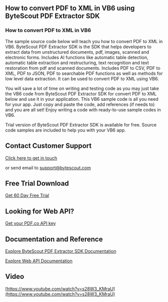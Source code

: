 ## How to convert PDF to XML in VB6 using ByteScout PDF Extractor SDK

### How to convert PDF to XML in VB6

The sample source code below will teach you how to convert PDF to XML in VB6. ByteScout PDF Extractor SDK is the SDK that helps developers to extract data from unstructured documents, pdf, images, scanned and electronic forms. Includes AI functions like automatic table detection, automatic table extraction and restructuring, text recognition and text restoration from pdf and scanned documents. Includes PDF to CSV, PDF to XML, PDF to JSON, PDF to searchable PDF functions as well as methods for low level data extraction. It can be used to convert PDF to XML using VB6.

You will save a lot of time on writing and testing code as you may just take the VB6 code from ByteScout PDF Extractor SDK for convert PDF to XML below and use it in your application. This VB6 sample code is all you need for your app. Just copy and paste the code, add references (if needs to) and you are all set! Enjoy writing a code with ready-to-use sample codes in VB6.

Trial version of ByteScout PDF Extractor SDK is available for free. Source code samples are included to help you with your VB6 app.

## Contact Customer Support

[Click here to get in touch](https://bytescout.zendesk.com/hc/en-us/requests/new?subject=ByteScout%20PDF%20Extractor%20SDK%20Question)

or send email to [support@bytescout.com](mailto:support@bytescout.com?subject=ByteScout%20PDF%20Extractor%20SDK%20Question) 

## Free Trial Download

[Get 60 Day Free Trial](https://bytescout.com/download/web-installer?utm_source=github-readme)

## Looking for Web API? 

[Get your PDF.co API key](https://pdf.co/documentation/api?utm_source=github-readme)

## Documentation and Reference

[Explore ByteScout PDF Extractor SDK Documentation](https://bytescout.com/documentation/index.html?utm_source=github-readme)

[Explore Web API Documentation](https://pdf.co/documentation/api?utm_source=github-readme)

## Video

[https://www.youtube.com/watch?v=s28W3_KMraU](https://www.youtube.com/watch?v=s28W3_KMraU)